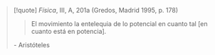 
> [!quote] _Física_, III, A, 201a (Gredos, Madrid 1995, p. 178)
>> El movimiento la entelequia de lo potencial en cuanto tal [en cuanto está en potencia].
>
> \- Aristóteles